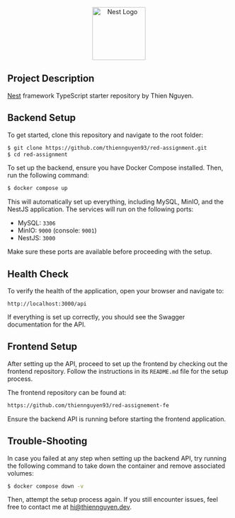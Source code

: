 <p align="center">
  <a href="http://nestjs.com/" target="blank"><img src="https://nestjs.com/img/logo-small.svg" width="120" alt="Nest Logo" /></a>
</p>

## Project Description

[Nest](https://github.com/nestjs/nest) framework TypeScript starter repository by Thien Nguyen.

## Backend Setup 

To get started, clone this repository and navigate to the root folder:

```bash
$ git clone https://github.com/thiennguyen93/red-assignment.git
$ cd red-assignment
```

To set up the backend, ensure you have Docker Compose installed. Then, run the following command:

```bash
$ docker compose up
```

This will automatically set up everything, including MySQL, MinIO, and the NestJS application. The services will run on the following ports:

- MySQL: `3306`
- MinIO: `9000` (console: `9001`)
- NestJS: `3000`

Make sure these ports are available before proceeding with the setup.

## Health Check

To verify the health of the application, open your browser and navigate to:

```
http://localhost:3000/api
```

If everything is set up correctly, you should see the Swagger documentation for the API.

## Frontend Setup

After setting up the API, proceed to set up the frontend by checking out the frontend repository. Follow the instructions in its `README.md` file for the setup process.

The frontend repository can be found at:

```bash
https://github.com/thiennguyen93/red-assignement-fe
```

Ensure the backend API is running before starting the frontend application.

## Trouble-Shooting

In case you failed at any step when setting up the backend API, try running the following command to take down the container and remove associated volumes:

```bash
$ docker compose down -v
```

Then, attempt the setup process again. If you still encounter issues, feel free to contact me at [hi@thiennguyen.dev](mailto:hi@thiennguyen.dev).